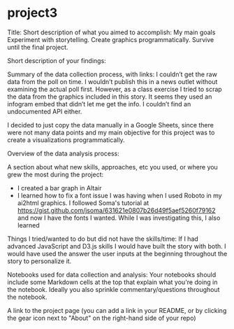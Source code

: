 # project3
Title:
Short description of what you aimed to accomplish:
My main goals  
Experiment with storytelling.
Create graphics programmatically.
Survive until the final project.


Short description of your findings:


Summary of the data collection process, with links:
I couldn’t get the raw data from the poll on time. I wouldn’t publish this in a news outlet without examining the actual poll first. However, as a class exercise I tried to scrap the data from the graphics included in this story. It seems they used an infogram embed that didn’t let me get the info. I couldn’t find an undocumented API either. 


I decided to just copy the data manually in a Google Sheets, since there were not many data points and my main objective for this project was to create a visualizations programmatically.


Overview of the data analysis process:


A section about what new skills, approaches, etc you used, or where you grew the most during the project:
- I created a bar graph in Altair
- I learned how to fix a font issue I was having when I used Roboto in my ai2html graphics. I followed Soma's tutorial at https://gist.github.com/jsoma/631621e0807b26d49f5aef5260f79162 and now I have the fonts I wanted. While I was investigating this, I also learned 


Things I tried/wanted to do but did not have the skills/time:
If I had advanced JavaScript and D3.js skills I would have built the story with both. I would have used the answer the user inputs at the beginning throughout the story to personalize it.  


Notebooks used for data collection and analysis:
Your notebooks should include some Markdown cells at the top that explain what you're doing in the notebook. Ideally you also sprinkle commentary/questions throughout the notebook.


A link to the project page (you can add a link in your README, or by clicking the gear icon next to "About" on the right-hand side of your repo)


